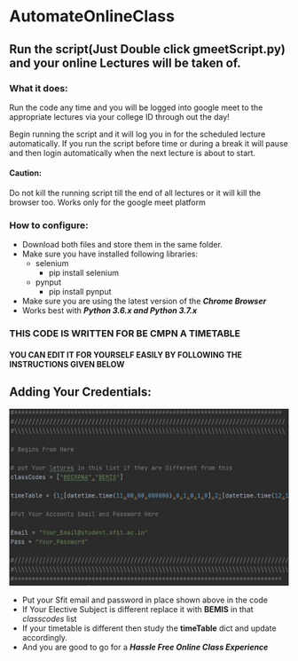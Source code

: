 # AutomateOnlineClass

## Run the script(Just Double click gmeetScript.py) and your online Lectures will be taken  of.

### What it does:

Run the code any time and you will be logged into google meet to the appropriate lectures via your college ID through out the day!

Begin running the script and it will log you in for the scheduled lecture automatically.
If you run the script before time or during a break it will pause and then login automatically when the next lecture is about to start.
#### Caution:
Do not kill the running script till the end of all lectures or it will kill the browser too. 
Works only for the google meet platform

### How to configure:
- Download both files and store them in the same folder.
- Make sure you have installed following libraries:
  - selenium
    - pip install selenium
  - pynput
    - pip install pynput
- Make sure you are using the latest version of the _**Chrome Browser**_
- Works best with _**Python 3.6.x and Python 3.7.x**_

### THIS CODE IS WRITTEN FOR BE CMPN A TIMETABLE
#### YOU CAN EDIT IT FOR YOURSELF EASILY BY FOLLOWING THE INSTRUCTIONS GIVEN BELOW

## Adding Your Credentials:

![pic](https://github.com/amrutsavadatti/AutomateOnlineClass/blob/master/img.JPG)

- Put your Sfit email and password in place shown above in the code
- If Your Elective Subject is different replace it with **BEMIS** in that _classcodes_ list
- If your timetable is different then study the **timeTable** dict and update accordingly.
- And you are good to go for a _**Hassle Free Online Class Experience**_ 
